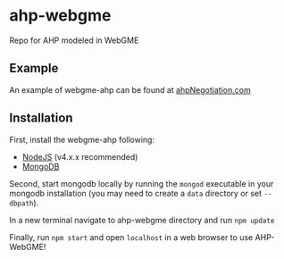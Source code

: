 # ahp-webgme
Repo for AHP modeled in WebGME

## Example

An example of webgme-ahp can be found at [ahpNegotiation.com](ahpNegotiation.com)

## Installation
First, install the webgme-ahp following:
- [NodeJS](https://nodejs.org/en/) (v4.x.x recommended)
- [MongoDB](https://www.mongodb.com/)

Second, start mongodb locally by running the `mongod` executable in your mongodb installation (you may need to create a `data` directory or set `--dbpath`).

In a new terminal navigate to ahp-webgme directory and run `npm update`

Finally, run `npm start` and open `localhost` in a web browser to use AHP-WebGME!
